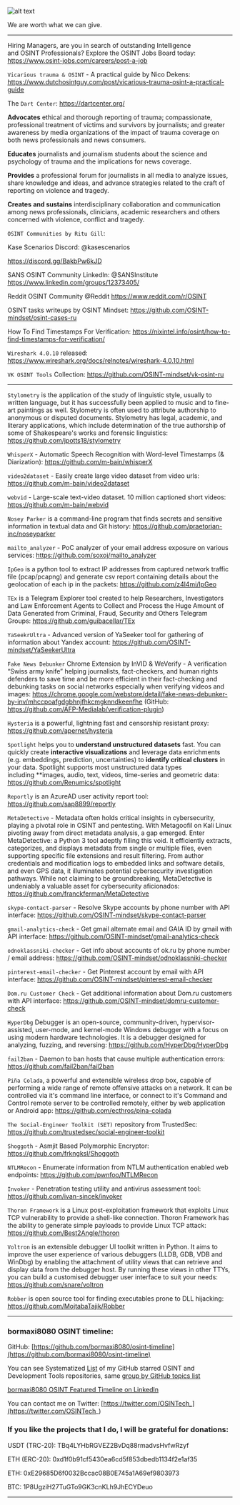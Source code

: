 ![alt text](img/28.jpg)


We are worth what we can give.

----

Hiring Managers, are you in search of outstanding Intelligence and OSINT Professionals? Explore the OSINT Jobs Board today: https://www.osint-jobs.com/careers/post-a-job

```Vicarious trauma & OSINT``` - A practical guide by Nico Dekens: https://www.dutchosintguy.com/post/vicarious-trauma-osint-a-practical-guide

The ```Dart Center```: https://dartcenter.org/

**Advocates** ethical and thorough reporting of trauma; compassionate, professional treatment of victims and survivors by journalists; and greater awareness by media organizations of the impact of trauma coverage on both news professionals and news consumers.  

**Educates** journalists and journalism students about the science and psychology of trauma and the implications for news coverage.

**Provides** a professional forum for journalists in all media to analyze issues, share knowledge and ideas, and advance strategies related to the craft of reporting on violence and tragedy. 

**Creates** **and sustains** interdisciplinary collaboration and communication among news professionals, clinicians, academic researchers and others concerned with violence, conflict and tragedy.

```OSINT Communities by Ritu Gill```:

Kase Scenarios Discord: @kasescenarios  

https://discord.gg/BakbPw6kJD

SANS OSINT Community LinkedIn: @SANSInstitute https://www.linkedin.com/groups/12373405/

Reddit OSINT Community @Reddit https://www.reddit.com/r/OSINT

OSINT tasks writeups by OSINT Mindset: https://github.com/OSINT-mindset/osint-cases-ru

How To Find Timestamps For Verification: https://nixintel.info/osint/how-to-find-timestamps-for-verification/

```Wireshark 4.0.10``` released: https://www.wireshark.org/docs/relnotes/wireshark-4.0.10.html

```VK OSINT Tools``` Collection: https://github.com/OSINT-mindset/vk-osint-ru

----

```Stylometry``` is the application of the study of linguistic style, usually to written language, but it has successfully been applied to music and to fine-art paintings as well. Stylometry is often used to attribute authorship to anonymous or disputed documents. Stylometry has legal, academic, and literary applications, which include determination of the true authorship of some of Shakespeare's works and forensic linguistics: https://github.com/jpotts18/stylometry

```WhisperX``` - Automatic Speech Recognition with Word-level Timestamps (& Diarization): https://github.com/m-bain/whisperX

```video2dataset``` - Easily create large video dataset from video urls: https://github.com/m-bain/video2dataset

```webvid``` - Large-scale text-video dataset. 10 million captioned short videos: https://github.com/m-bain/webvid

```Nosey Parker``` is a command-line program that finds secrets and sensitive information in textual data and Git history: https://github.com/praetorian-inc/noseyparker

```mailto_analyzer``` - PoC analyzer of your email address exposure on various services: https://github.com/soxoj/mailto_analyzer

```IpGeo``` is a python tool to extract IP addresses from captured network traffic file (pcap/pcapng) and generate csv report containing details about the geolocation of each ip in the packets: https://github.com/z4l4mi/IpGeo

```TEx``` is a Telegram Explorer tool created to help Researchers, Investigators and Law Enforcement Agents to Collect and Process the Huge Amount of Data Generated from Criminal, Fraud, Security and Others Telegram Groups: https://github.com/guibacellar/TEx

```YaSeekrUltra``` - Advanced version of YaSeeker tool for gathering of information about Yandex account: https://github.com/OSINT-mindset/YaSeekerUltra

```Fake News Debunker``` Chrome Extension by InVID & WeVerify - A verification “Swiss army knife” helping journalists, fact-checkers, and human rights defenders to save time and be more efficient in their fact-checking and debunking tasks on social networks especially when verifying videos and images: https://chrome.google.com/webstore/detail/fake-news-debunker-by-inv/mhccpoafgdgbhnjfhkcmgknndkeenfhe (GitHub: https://github.com/AFP-Medialab/verification-plugin)

```Hysteria``` is a powerful, lightning fast and censorship resistant proxy: https://github.com/apernet/hysteria

```Spotlight``` helps you to **understand unstructured datasets** fast. You can quickly create **interactive visualizations** and leverage data enrichments (e.g. embeddings, prediction, uncertainties) to **identify critical clusters** in your data. Spotlight supports most unstructured data types including **images, audio, text, videos, time-series and geometric data: https://github.com/Renumics/spotlight

```Reportly``` is an AzureAD user activity report tool: https://github.com/sap8899/reportly

```MetaDetective``` - Metadata often holds critical insights in cybersecurity, playing a pivotal role in OSINT and pentesting. With Metagoofil on Kali Linux pivoting away from direct metadata analysis, a gap emerged. Enter MetaDetective: a Python 3 tool adeptly filling this void. It efficiently extracts, categorizes, and displays metadata from single or multiple files, even supporting specific file extensions and result filtering. From author credentials and modification logs to embedded links and software details, and even GPS data, it illuminates potential cybersecurity investigation pathways. While not claiming to be groundbreaking, MetaDetective is undeniably a valuable asset for cybersecurity aficionados: https://github.com/franckferman/MetaDetective

```skype-contact-parser``` - Resolve Skype accounts by phone number with API interface: https://github.com/OSINT-mindset/skype-contact-parser

```gmail-analytics-check``` - Get gmail alternate email and GAIA ID by gmail with API interface: https://github.com/OSINT-mindset/gmail-analytics-check

```odnoklassniki-checker``` - Get info about accounts of ok.ru by phone number / email address: https://github.com/OSINT-mindset/odnoklassniki-checker

```pinterest-email-checker``` - Get Pinterest account by email with API interface: https://github.com/OSINT-mindset/pinterest-email-checker

```Dom.ru Customer Check``` - Get additional information about Dom.ru customers with API interface: https://github.com/OSINT-mindset/domru-customer-check

```HyperDbg``` Debugger is an open-source, community-driven, hypervisor-assisted, user-mode, and kernel-mode Windows debugger with a focus on using modern hardware technologies. It is a debugger designed for analyzing, fuzzing, and reversing: https://github.com/HyperDbg/HyperDbg

```fail2ban``` - Daemon to ban hosts that cause multiple authentication errors: https://github.com/fail2ban/fail2ban

```Piña Colada```, a powerful and extensible wireless drop box, capable of performing a wide range of remote offensive attacks on a network. It can be controlled via it's command line interface, or connect to it's Command and Control remote server to be controlled remotely, either by web application or Android app: https://github.com/ecthros/pina-colada

```The Social-Engineer Toolkit (SET)``` repository from TrustedSec: https://github.com/trustedsec/social-engineer-toolkit

```Shoggoth``` - Asmjit Based Polymorphic Encryptor: https://github.com/frkngksl/Shoggoth

```NTLMRecon``` - Enumerate information from NTLM authentication enabled web endpoints: https://github.com/pwnfoo/NTLMRecon

```Invoker``` - Penetration testing utility and antivirus assessment tool: https://github.com/ivan-sincek/invoker

```Thoron Framework``` is a Linux post-exploitation framework that exploits Linux TCP vulnerability to provide a shell-like connection. Thoron Framework has the ability to generate simple payloads to provide Linux TCP attack: https://github.com/Best2Angle/thoron

```Voltron``` is an extensible debugger UI toolkit written in Python. It aims to improve the user experience of various debuggers (LLDB, GDB, VDB and WinDbg) by enabling the attachment of utility views that can retrieve and display data from the debugger host. By running these views in other TTYs, you can build a customised debugger user interface to suit your needs: https://github.com/snare/voltron

```Robber``` is open source tool for finding executables prone to DLL hijacking: https://github.com/MojtabaTajik/Robber

----
### bormaxi8080 OSINT timeline:

GitHub: [https://github.com/bormaxi8080/osint-timeline](https://github.com/bormaxi8080/osint-timeline)

You can see Systematized [List](https://github.com/bormaxi8080/github-starred-repos-builder/blob/main/starred_repos.md) of my GitHub starred OSINT and Development Tools repositories, same [group by GitHub topics list](https://github.com/bormaxi8080/starred)

[bormaxi8080 OSINT Featured Timeline on LinkedIn](https://www.linkedin.com/in/osintech/details/featured/)

You can contact me on Twitter: [https://twitter.com/OSINTech_](https://twitter.com/OSINTech_)
### If you like the projects that I do, I will be grateful for donations:

USDT (TRC-20): TBq4LYHbRGVEZ2BvDq88rmadvsHvfwRzyf

ETH (ERC-20): 0xd1f0b91cf5430ea6cd5f853dbedb1134f2e1af35

ETH: 0xE29685D6f0032Bccac08B0E745a1A69ef9803973

BTC: 1P8UgziH27TuGTo9GK3cnKLh9JhECYDeuo

----
